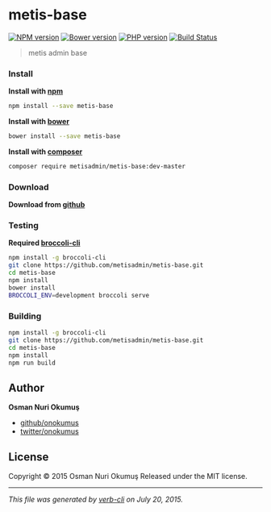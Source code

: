 # metis-base

[![NPM version](https://badge.fury.io/js/metis-base.svg)](http://badge.fury.io/js/metis-base) [![Bower version](https://badge.fury.io/bo/metis-base.svg)](http://badge.fury.io/bo/metis-base) [![PHP version](https://badge.fury.io/ph/metisadmin%2Fmetis-base.svg)](http://badge.fury.io/ph/metisadmin%2Fmetis-base)  [![Build Status](https://travis-ci.org/metisadmin/metis-base.svg)](https://travis-ci.org/metisadmin/metis-base)

> metis admin base

### Install

**Install with [npm](https://www.npmjs.com)**

```bash
npm install --save metis-base
```

**Install with [bower](http://bower.io/)**

```bash
bower install --save metis-base
```

**Install with [composer](https://getcomposer.org/)**

```bash
composer require metisadmin/metis-base:dev-master
```
### Download

**Download from [github](https://github.com/metisadmin/metis-base/archive/master.zip)**

### Testing

**Required [broccoli-cli](https://github.com/broccolijs/broccoli-cli)**

```bash
npm install -g broccoli-cli
git clone https://github.com/metisadmin/metis-base.git
cd metis-base
npm install
bower install
BROCCOLI_ENV=development broccoli serve
```

### Building

```bash
npm install -g broccoli-cli
git clone https://github.com/metisadmin/metis-base.git
cd metis-base
npm install
npm run build
```

## Author

**Osman Nuri Okumuş**

+ [github/onokumus](https://github.com/onokumus)
+ [twitter/onokumus](http://twitter.com/onokumus)

## License

Copyright © 2015 Osman Nuri Okumuş
Released under the MIT license.

***

_This file was generated by [verb-cli](https://github.com/assemble/verb-cli) on July 20, 2015._

<!-- reflinks generated by verb-reflinks plugin -->

[assemble]: http://assemble.io
[template]: https://github.com/jonschlinkert/template
[verb]: https://github.com/assemble/verb
